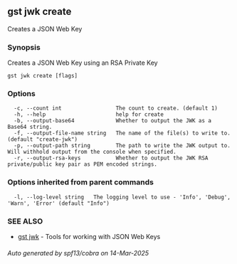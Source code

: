## gst jwk create

Creates a JSON Web Key

### Synopsis

Creates a JSON Web Key using an RSA Private Key

```
gst jwk create [flags]
```

### Options

```
  -c, --count int                 The count to create. (default 1)
  -h, --help                      help for create
  -b, --output-base64             Whether to output the JWK as a Base64 string.
  -f, --output-file-name string   The name of the file(s) to write to. (default "create-jwk")
  -p, --output-path string        The path to write the JWK output to. Will withhold output from the console when specified.
  -r, --output-rsa-keys           Whether to output the JWK RSA private/public key pair as PEM encoded strings.
```

### Options inherited from parent commands

```
  -l, --log-level string   The logging level to use - 'Info', 'Debug', 'Warn', 'Error' (default "Info")
```

### SEE ALSO

* [gst jwk](gst_jwk.md)	 - Tools for working with JSON Web Keys

###### Auto generated by spf13/cobra on 14-Mar-2025

